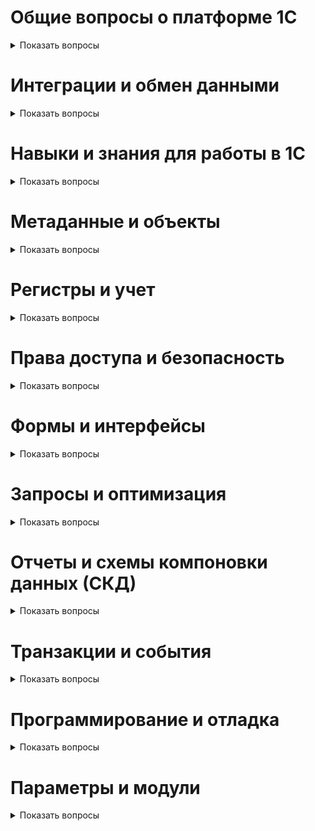 
# Общие вопросы о платформе 1С

<details>
  <summary>Показать вопросы</summary>

  
  <details>
  <summary>1. Расскажите о вашем опыте работы с платформой 1С.</summary>
  <!-- Ответ -->
</details>

<details>
  <summary>2. Какие версии 1С вы использовали в своей работе?</summary>
  <!-- Ответ -->
</details>

<details>
  <summary>3. Какие типовые конфигурации 1С вы знаете и с какими работали?</summary>
  <!-- Ответ -->
</details>

</details>



# Интеграции и обмен данными

<details>
  <summary>Показать вопросы</summary>

  <details>
    <summary>1. Почему интеграции и обмен данными в 1С становятся все более востребованными?</summary>
    <!-- Ответ -->
  </details>

  <details>
    <summary>2. Какие навыки и знания необходимы для работы с интеграциями и обменом данными в 1С?</summary>
    <!-- Ответ -->
  </details>

  <details>
    <summary>3. Как настроить обмен данными между различными конфигурациями 1С?</summary>
    <!-- Ответ -->
  </details>

  <details>
    <summary>4. Что такое план обмена и как его настроить?</summary>
    <!-- Ответ -->
  </details>

  <details>
    <summary>5. Чем веб-сервис отличается от HTTP-сервиса?</summary>
    <!-- Ответ -->
  </details>

  <details>
    <summary>6. Что нужно сделать для публикации веб-сервиса в 1С?</summary>
    <!-- Ответ -->
  </details>

  <details>
    <summary>7. Как определить, опубликован ли веб-сервис, к которому мы обращаемся программно?</summary>
    <!-- Ответ -->
  </details>

  <details>
    <summary>8. Можно ли через веб-сервис возвращать двоичные данные и как это сделать?</summary>
    <!-- Ответ -->
  </details>

  <details>
    <summary>9. Как использовать JavaScript и HTTP сервисы для создания тонкого клиента и интеграции с 1С?</summary>
    <!-- Ответ -->
  </details>

  <details>
    <summary>10. Какие инструменты и технологии используются для интеграции 1С с внешними системами, такими как веб-сервисы и XDTO пакеты?</summary>
    <!-- Ответ -->
  </details>

  <details>
    <summary>11. Как оптимально писать программный код для интеграции 1С с внешними системами?</summary>
    <!-- Ответ -->
  </details>

  <details>
    <summary>12. Какие настройки и механизмы необходимо учитывать при интеграции 1С с внешними системами через COM соединение?</summary>
    <!-- Ответ -->
  </details>

  <details>
    <summary>13. Как правильно использовать общие модули и их настройки для интеграции 1С с другими системами?</summary>
    <!-- Ответ -->
  </details>

</details>

# Навыки и знания для работы в 1С

<details>
  <summary>Показать вопросы</summary>

  <details>
    <summary>1. Какие минимальные знания и навыки необходимы для успешной работы в 1С?</summary>
    <!-- Ответ -->
  </details>

  <details>
    <summary>2. Почему важно знать основные объекты и оперативный учет в 1С?</summary>
    <!-- Ответ -->
  </details>

  <details>
    <summary>3. Какие курсы и материалы рекомендуются для изучения основных объектов и оперативного учета в 1С?</summary>
    <!-- Ответ -->
  </details>

</details>

# Метаданные и объекты

<details>
  <summary>Показать вопросы</summary>

  <details>
    <summary>1. Объясните, что такое метаданные в 1С и как они используются.</summary>
&nbsp;

>Источник: https://www.1s-up.ru/metadannye-1s/

  Метаданные в 1С — это основополагающие элементы, из которых строится конфигурация системы. Они представляют собой структурированные данные, описывающие различные объекты и их свойства, методы, а также взаимосвязи между ними. Метаданные можно рассматривать как "план" или "схему" для создания и управления данными в системе 1С.

### Основные аспекты метаданных:

1. **Объекты метаданных**:
- **Справочники**: Например, справочник "Номенклатура" используется для хранения информации о товарах и услугах.
- **Документы**: Например, документ "Закупка товаров" используется для учета операций по закупке.

2. **Прототипы объектов**:
- Объекты метаданных имеют прототипы, которые определяют их базовые свойства и методы. Например, у справочника "Номенклатура" прототипом является "Справочники", а у документа "Закупка товаров" — "Документы".

3. **Свойства объектов**:
- Каждый объект метаданных имеет набор свойств, которые можно настраивать. Например, длина кода справочника "Номенклатура" может быть задана как 9 символов, а у справочника "Валюта" — 3 символа.

4. **Редактирование свойств**:
- Свойства объектов метаданных можно просматривать и изменять в редакторе объектов или в палитре свойств. Это позволяет разработчику настраивать конфигурацию в соответствии с требованиями бизнеса.

5. **Доступ к метаданным через программный код**:
- Метаданные доступны через глобальный контекст, используя свойство "Метаданные". Это свойство является коллекцией всех объектов метаданных конфигурации, включая те, которые еще не созданы.

6. **Работа с коллекциями метаданных**:
- Метаданные и их свойства, соответствующие прототипам, являются коллекциями. Например, коллекция "Метаданные.Справочники" содержит все справочники конфигурации. Эти коллекции можно обходить в циклах для получения информации о каждом объекте.

7. **Реквизиты объектов**:
- Реквизиты — это дополнительные свойства объектов метаданных. Доступ к ним можно получить через свойство "Реквизиты" соответствующего объекта. Например, реквизиты справочника "Контрагенты" можно получить через "Метаданные.Справочники.Контрагенты.Реквизиты".

8. **Перечисленные типы**:
- Некоторые свойства объектов имеют перечисленные типы, то есть могут принимать одно из заранее определенных значений. Например, свойство "Проведение" у документов может иметь значения "Разрешить" или "Запретить".

### Пример использования метаданных в коде:

```1C
Для Каждого стрСправочника из Метаданные.Справочники Цикл
    Сообщить("Имя " + стрСправочника.Имя +
             ", синоним: " + стрСправочника.Синоним +
             " (длина кода: " + стрСправочника.ДлинаКода + ")");
КонецЦикла;
```

Этот код обходит все справочники в конфигурации и выводит их имя, синоним и длину кода.

Метаданные играют ключевую роль в разработке и настройке конфигураций 1С, обеспечивая гибкость и структурированность системы.
&nbsp;

  </details>

  <details>
    <summary>2. Как создать и настроить новый справочник в 1С?</summary>
&nbsp;

>Источник: https://www.1s-up.ru/spravochniki-v-1s-8-3/


### Шаг 1: Открытие конфигуратора и добавление справочника

1. Запустите конфигуратор 1С.
2. В дереве конфигурации найдите ветвь **Справочники**.
3. Щелкните правой кнопкой мыши на ветви **Справочники** и выберите команду **Добавить**.

### Шаг 2: Настройка основных параметров

1. В конструкторе справочника на закладке **Основные** введите имя справочника.
2. На закладке **Данные** задайте длину кода и наименования, тип кода (число или строка) и основное представление элемента справочника (в виде кода или в виде строки).

### Шаг 3: Создание реквизитов и табличных частей

1. На закладке **Данные** создайте необходимые реквизиты, нажав кнопку **Добавить реквизит** и задав его параметры.
2. При необходимости создайте табличные части, нажав кнопку **Добавить табличную часть** и задав её параметры.

### Шаг 4: Настройка автонумерации (опционально)

1. Если необходимо, чтобы код элемента справочника присваивался автоматически, установите флаг **Автонумерация** на закладке **Нумерация**.

### Шаг 5: Настройка иерархии (опционально)

1. Для создания иерархического справочника перейдите на закладку **Иерархия** и установите флаг **Иерархический**.
2. Выберите тип иерархии: **Иерархия групп и элементов** или **Иерархия элементов**.
&nbsp;
   
  </details>

</details>

# Регистры и учет

<details>
  <summary>Показать вопросы</summary>

  <details>
    <summary>1. Что такое регистры сведений и как они отличаются от регистров накопления?</summary>
    &nbsp;

>Источник: >https://proginfo.github.io/umk/1c/lec/lec.html#:~:text=Принципиальное%20отличие%20регистра%20сведений%20от,только%20числовые%2C%20как%20регистр%20накопления)

Регистр сведений — это объект конфигурации, предназначенный для описания структуры хранения данных в разрезе нескольких измерений. Он позволяет хранить произвольную информацию, привязанную к набору измерений, и может включать данные с привязкой ко времени, что делает его периодическим регистром сведений.

Основные отличия регистра сведений от регистра накопления:

1. **Принцип хранения данных**:
- **Регистр сведений**: Каждое движение устанавливает новое значение ресурса.
- **Регистр накопления**: Каждое движение изменяет существующее значение ресурса.

2. **Типы данных**:
- **Регистр сведений**: Может хранить любые данные, не только числовые.
- **Регистр накопления**: Обычно хранит числовые данные.

3. **Периодичность**:
- **Регистр сведений**: Может хранить данные с привязкой ко времени, что позволяет отслеживать историю изменений.
- **Регистр накопления**: Обычно не имеет такой возможности.

4. **Уникальность записей**:
- **Регистр сведений**: Уникальность записи определяется совокупностью значений измерений и периода.
- **Регистр накопления**: Уникальность записи определяется регистратором и номером строки.

5. **Редактирование данных**:
- **Регистр сведений**: Предоставляет больше свободы в редактировании данных, может работать в независимом режиме.
- **Регистр накопления**: Обычно более ограничен в редактировании данных.
 
----

  </details>

  <details>
    <summary>2. Как настроить регистр накопления для учета остатков товаров на складе.</summary>
    &nbsp;


  </details>

  <details>
    <summary>3. Какие есть виртуальные таблицы в регистрах накопления?</summary>
    &nbsp;

  "Обороты".
  "Остатки".
  "Остатки и обороты".
  Последние две становятся доступными только если вид регистра установлен как "Остатки". 
  
----

  </details>

  <details>
    <summary>4. Как создаются индексы в регистрах накопления в зависимости от измерений? Какие индексы будут использованы в том или ином случае?</summary>
    <!-- Ответ -->
  </details>

  <details>
    <summary>5. Что случится, если создать индекс по третьему измерению (по порядку)? Как пойдет поиск при указании первого и третьего поля в индексе?</summary>
    <!-- Ответ -->
  </details>

  <details>
    <summary>6. Какие блокировки существуют для регистров накопления?</summary>
    <!-- Ответ -->
  </details>

  <details>
    <summary>7. Какие виртуальные таблицы бывают в регистрах сведений?</summary>
    <!-- Ответ -->
  </details>

  <details>
    <summary>8. Могут ли быть таблицы итогов у регистров сведений?</summary>
    <!-- Ответ -->
  </details>

  <details>
    <summary>9. Какие виртуальные таблицы бывают у регистра сведений среза последних?</summary>
    <!-- Ответ -->
  </details>

  <details>
    <summary>10. Какие типы значений можно передавать в параметр "период" для регистра сведений?</summary>
    <!-- Ответ -->
  </details>

  <details>
    <summary>11. Какие виртуальные таблицы бывают у регистра накопления?</summary>
    <!-- Ответ -->
  </details>

  <details>
    <summary>12. Сколько таблиц агрегатов можно создавать для регистра накопления?</summary>
    <!-- Ответ -->
  </details>

  <details>
    <summary>13. Какие типы значений можно передавать в параметр "период" для регистра накопления?</summary>
    <!-- Ответ -->
  </details>

  <details>
    <summary>14. Как ускорить процесс получения данных из регистра накопления, если в большинстве случаев данные получаются в разрезе квартала и контрагента?</summary>
    <!-- Ответ -->
  </details>

  <details>
    <summary>15. Какие виртуальные таблицы бывают у регистра расчета?</summary>
    <!-- Ответ -->
  </details>

  <details>
    <summary>16. Что такое базовый вид расчета?</summary>
    <!-- Ответ -->
  </details>

  <details>
    <summary>17. Что такое вытесняющий вид расчета?</summary>
    <!-- Ответ -->
  </details>

  <details>
    <summary>18. Что такое ведущий вид расчета?</summary>
    <!-- Ответ -->
  </details>

  <details>
    <summary>19. Когда появляются виртуальные таблицы субконто у регистра бухгалтерии?</summary>
    <!-- Ответ -->
  </details>

  <details>
    <summary>20. Как сделать так, чтобы при получении данных из виртуальной таблицы остатки у нас субконто 1 всегда был складом, а субконто 2 — номенклатурой, вне зависимости от счета?</summary>
    <!-- Ответ -->
  </details>

  <details>
    <summary>21. Как сделать так, чтобы по одному из видов субконто не хранились остатки?</summary>
    <!-- Ответ -->
  </details>

  <details>
    <summary>22. Какие виртуальные таблицы бывают у регистра бухгалтерии?</summary>
    <!-- Ответ -->
  </details>

  <details>
    <summary>23. Почему в типовых конфигурациях обычно указывают максимум три субконто?</summary>
    <!-- Ответ -->
  </details>

</details>

# Права доступа и безопасность

<details>
  <summary>Показать вопросы</summary>

  <details>
    <summary>1. Как настроить права доступа в 1С?</summary>
    <!-- Ответ -->
  </details>

</details>

# Формы и интерфейсы

<details>
  <summary>Показать вопросы</summary>

  <details>
    <summary>1. Объясните, что такое управляемые формы и как они отличаются от обычных форм.</summary>
    <!-- Ответ -->
  </details>

  <details>
    <summary>2. Как передать табличную часть между формами (например, из формы выбора в документ)?</summary>
    <!-- Ответ -->
  </details>

  <details>
    <summary>3. Как в зависимости от реквизита открыть разные формы объекта?</summary>
    <!-- Ответ -->
  </details>

  <details>
    <summary>4. Почему обращаться к реквизитам через точку - плохо?</summary>
    <!-- Ответ -->
  </details>

  <details>
    <summary>5. Как определить, есть ли в таблице значений колонка "Ставка НДС"?</summary>
    <!-- Ответ -->
  </details>

  <details>
    <summary>6. Как в модуле формы обратиться к экспортной процедуре, которая находится в модуле данного объекта?</summary>
    <!-- Ответ -->
  </details>

  <details>
    <summary>7. Как установить видимость элемента формы в зависимости от того, является ли объект новым или существующим?</summary>
    <!-- Ответ -->
  </details>

  <details>
    <summary>8. Как заполнить реквизит "Ответственный" только когда документ новый?</summary>
    <!-- Ответ -->
  </details>

  <details>
    <summary>9. Где и как заполнять реквизит "Ответственный" при создании нового документа?</summary>
    <!-- Ответ -->
  </details>

  <details>
    <summary>10. Как заполнить реквизит "Ответственный" текущим пользователем при создании документа?</summary>
    <!-- Ответ -->
  </details>

  <details>
    <summary>11. Как заполнить реквизит "Организация" по умолчанию для данного пользователя?</summary>
    <!-- Ответ -->
  </details>

  <details>
    <summary>12. Где и как проверять заполнение реквизитов "Контрагент" и "Договор" при проведении документа?</summary>
    <!-- Ответ -->
  </details>

</details>

# Запросы и оптимизация

<details>
  <summary>Показать вопросы</summary>

  <details>
    <summary>1. Напишите простой запрос для выборки данных из справочника.</summary>
    <!-- Ответ -->
  </details>

  <details>
    <summary>2. Как оптимизировать производительность запросов в 1С?</summary>
    <!-- Ответ -->
  </details>

  <details>
    <summary>3. Какой метод обхода результата запроса будет более оптимальным: через выборку или выгрузку в таблицу значений, и почему?</summary>
    <!-- Ответ -->
  </details>

  <details>
    <summary>4. Как правильно писать запросы в 1С для оптимизации производительности?</summary>
    <!-- Ответ -->
  </details>

  <details>
    <summary>5. Для чего используется конструкция "Разрешенные" в запросах 1С?</summary>
    <!-- Ответ -->
  </details>

  <details>
    <summary>6. Как наложить отбор по договорам, относящимся к выбранному контрагенту, в отчете с использованием схемы компоновки данных?</summary>
    <!-- Ответ -->
  </details>

  <details>
    <summary>7. Как вывести таблицу значений в отчете с использованием схемы компоновки данных?</summary>
    <!-- Ответ -->
  </details>

  <details>
    <summary>8. Как сделать так, чтобы пользователь мог вводить параметр в отчете, и этот параметр использовался для подписи в отчете?</summary>
    <!-- Ответ -->
  </details>

</details>

# Отчеты и схемы компоновки данных (СКД)

<details>
  <summary>Показать вопросы</summary>

  <details>
    <summary>1. Как создать и настроить отчет в 1С?</summary>
    <!-- Ответ -->
  </details>

  <details>
    <summary>2. Создайте отчет, который показывает продажи по месяцам.</summary>
    <!-- Ответ -->
  </details>

  <details>
    <summary>3. Как использовать свойства компоновки данных для изменения представления поля в отчете?</summary>
    <!-- Ответ -->
  </details>

  <details>
    <summary>4. Как сделать так, чтобы в отчете для поля "Номенклатура" представление было в виде "Наименование (Артикул)"?</summary>
    <!-- Ответ -->
  </details>

  <details>
    <summary>5. Как сделать так, чтобы поле "Адрес" в отчете выглядело как подчиненное поле к "Контрагенту"?</summary>
    <!-- Ответ -->
  </details>

  <details>
    <summary>6. Какие базовые знания о СКД (схемах компоновки данных) необходимы для работы в 1С?</summary>
    <!-- Ответ -->
  </details>

  <details>
    <summary>7. Как знание СКД помогает разработчику создавать более удобные и функциональные отчеты?</summary>
    <!-- Ответ -->
  </details>

</details>

# Транзакции и события

<details>
  <summary>Показать вопросы</summary>

  <details>
    <summary>1. Объясните, что такое транзакции в 1С и как они работают.</summary>
    <!-- Ответ -->
  </details>

  <details>
    <summary>2. Для чего нужны события ОбработкаПроведения, ПриЗаписи, ПередЗаписью, ОбработкаЗаполнения? Какие из них выполняются в транзакции и как это можно посмотреть?</summary>
    <!-- Ответ -->
  </details>

  <details>
    <summary>3. В чем разница между событиями "При создании на сервере" и "При чтении"?</summary>
    <!-- Ответ -->
  </details>

  <details>
    <summary>4. Как создать подписку на события для обработчика событий объекта, например, перед записью или обработку проведения?</summary>
    <!-- Ответ -->
  </details>

  <details>
    <summary>5. Как определить, изменен ли документ или нет, если изменения были внесены и затем отменены перед записью?</summary>
    <!-- Ответ -->
  </details>

  <details>
    <summary>6. Где и как регистрировать изменения в документе при использовании плана обмена?</summary>
    <!-- Ответ -->
  </details>

  <details>
    <summary>7. Почему в типовых конфигурациях часто запрещают авторегистрацию для многих объектов?</summary>
    <!-- Ответ -->
  </details>

  <details>
    <summary>8. Как исключить излишние транзакционные блокировки при работе с планом обмена?</summary>
    <!-- Ответ -->
  </details>

</details>

# Программирование и отладка

<details>
  <summary>Показать вопросы</summary>

  <details>
    <summary>1. Создайте обработку для загрузки данных из Excel в 1С.</summary>
    <!-- Ответ -->
  </details>

  <details>
    <summary>2. Какие методологии разработки вы используете при работе с 1С?</summary>
    <!-- Ответ -->
  </details>

  <details>
    <summary>3. Как вы тестируете свои разработки в 1С?</summary>
    <!-- Ответ -->
  </details>

  <details>
    <summary>4. Как вы документируете свои решения и код?</summary>
    <!-- Ответ -->
  </details>

  <details>
    <summary>5. Как удалить все элементы со значением 4 из массива, содержащего 20 тысяч строк?</summary>
    <!-- Ответ -->
  </details>

  <details>
    <summary>6. Как выгрузить реквизит из источника в приемник, если в источнике на один реквизит больше?</summary>
    <!-- Ответ -->
  </details>

  <details>
    <summary>7. Как считаются итоги в регистрах накопления на дату в середине месяца? Пересчитываются ли они при проведении задним числом?</summary>
    <!-- Ответ -->
  </details>

  <details>
    <summary>8. Как производить отладку программного кода, выполняемого в фоновом задании, если работает сервер 1С:Предприятие?</summary>
    <!-- Ответ -->
  </details>

  <details>
    <summary>9. Какие настройки нужно сделать в конфигурации для включения отладки фоновых заданий?</summary>
    <!-- Ответ -->
  </details>

</details>

# Параметры и модули

<details>
<summary>Показать вопросы</summary>
    
---

<details>
    <summary><em>1. Для чего нужна галочка "Сервер" в общих модулях?</em></summary>
&nbsp;
    
> Флаг "Сервер" в общих модулях используется для обозначения общих модулей, в составе которых планируется размещать алгоритмы для выполнения на сервере.

</details>

<details>
    <summary><em>2. Для чего нужна галочка "Клиент" в общих модулях?</em></summary>
&nbsp;

> Флаг "Клиент" в общих модулях 1С регламентирует, могут ли процедуры модуля выполняться на стороне клиента.

</details>

<details>
    <summary><em>3. Для чего нужна галочка "Внешнее соединение" в общих модулях?</em></summary>
&nbsp;

> Флаг "Внешнее соединение". Экспортные функции такого модуля могут быть вызваны при подключении из внешнего источника.

</details>

<details>
    <summary><em>4. Для чего нужно свойство "Повторное использование возвращаемых значений"?</em></summary>
&nbsp;

> Использование данного свойства позволяет сохранять в кеше параметры и результат функций. Работает только для функций в неглобальных общих модулях. При первом вызове такой функции она будет выполнена как обычно.

</details>

<details>
    <summary><em>5. Как работает система при использовании свойства "Повторное использование возвращаемых значений" на время вызова сервера?</em></summary>
&nbsp;    
    
> - При использовании свойства «Повторное использование возвращаемых значений» на время вызова сервера при обращении к экспортируемым методам общих модулей с установленными флагами «Сервер» и «Вызов сервера» из клиентского приложения кэширование значений, возвращаемых методами, выполняется как на клиенте, так и на сервере.

> - В процессе вызова платформа предпринимает попытку поиска возвращаемого значения в клиентском кэше. В случае успешного поиска возвращается найденное значение. Если значение не найдено в клиентском кэше, то выполняется вызов сервера, и значение ищется в серверном кэше. В случае успешного поиска возвращается найденное значение.

</details>

<details>
    <summary><em>6. Как работает система при использовании свойства "Повторное использование возвращаемых значений" на время сеанса?</em></summary>
&nbsp;

> - При использовании свойства «Повторное использование возвращаемых значений» на время сеанса при обращении к экспортируемым методам общих модулей с установленными флагами «Сервер» и «Вызов сервера» из клиентского приложения кэширование значений, возвращаемых методами, выполняется как на клиенте, так и на сервере.
>
> - В процессе вызова платформа предпринимает попытку поиска возвращаемого значения в клиентском кэше. В случае успешного поиска возвращается найденное значение. Если значение не найдено в клиентском кэше, то выполняется вызов сервера, и значение ищется в серверном кэше. В случае успешного поиска возвращается найденное значение. Если и в серверном кэше значение не найдено, то выполняется тело метода, его результат помещается в серверный кэш, передаётся на клиента, помещается в клиентский кэш и выдаётся источнику вызова.

</details>

<details>
    <summary><em>7. Какие галочки обязательно должны быть проставлены у общего модуля?</em></summary>
&nbsp;    
    
|     | Тип общего модуля                 | Пример наименования                                     | Вызов сервера | Сервер | Внешнее соединение | Клиент (обычное приложение) | Клиент (управляемое приложение) |     |
| --- | ---------------------------------- | ------------------------------------------------------- | ------------- | -------- | -------------------- | ---------------------------- | -------------------------------- | --- |
| 1 | Серверный                         | ОбщегоНазначения (или ОбщегоНазначенияСервер)         |             | +        | +                    | +                            |                                 |     |
| 2 | Серверный для вызова с клиента     | ОбщегоНазначенияВызовСервера                            | +             | +        |                     |                             |                                 |     |
| 3 | Клиентский                         | ОбщегоНазначенияКлиент (или ОбщегоНазначенияГлобальный) |             |         |                     | +                            | +                                |     |
| 4 | Клиент-серверный                 | ОбщегоНазначенияКлиентСервер                            |             | +        | +                    | +                            | +                                |     |

</details>

<details>
    <summary><em>8. Где устанавливаются начальные значения параметров сеанса?</em></summary>
&nbsp;
    
> - Параметры сеанса устанавливаются в модуле «Модуль сеанса», который исполняется первым при старте системы.
    
> - В этом модуле есть стандартный обработчик события — «УстановкаПараметровСеанса()».

> - Если попытаться обратиться к параметрам сеанса, значения которых не инициализированы, то произойдёт ошибка.
    
</details>

<details>
    <summary><em>9. Когда вызывается обработчик события в модуле сеанса?</em></summary>
&nbsp;
    
> - Событие «Установка параметров сеанса» в модуле сеанса вызывается в момент старта приложения.

> - Кроме того, обработчик события «Установка параметров сеанса» вызывается в момент чтения параметра сеанса, который не был инициализирован.
    
</details>

</details>
